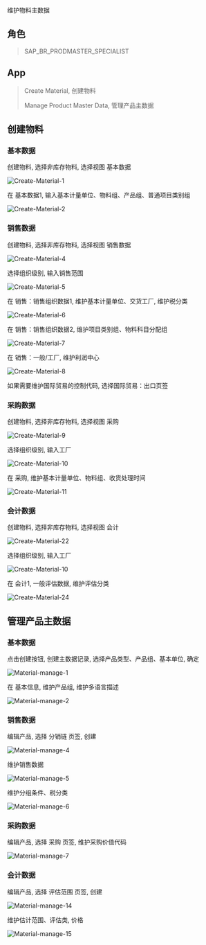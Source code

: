 维护物料主数据
## 角色
> SAP_BR_PRODMASTER_SPECIALIST
## App
> Create Material, 创建物料
>
> Manage Product Master Data, 管理产品主数据
## 创建物料
### 基本数据
创建物料, 选择非库存物料, 选择视图 基本数据

![Create-Material-1](./img/Create-Material-1.png "基本数据视图")

在 基本数据1, 输入基本计量单位、物料组、产品组、普通项目类别组

![Create-Material-2](./img/Create-Material-2.png "基本数据1")

### 销售数据
创建物料, 选择非库存物料, 选择视图 销售数据

![Create-Material-4](./img/Create-Material-4.png "销售数据视图")

选择组织级别, 输入销售范围

![Create-Material-5](./img/Create-Material-5.png "销售范围")

在 销售：销售组织数据1, 维护基本计量单位、交货工厂, 维护税分类

![Create-Material-6](./img/Create-Material-6.png "销售：销售组织数据1")

在 销售：销售组织数据2, 维护项目类别组、物料科目分配组

![Create-Material-7](./img/Create-Material-7.png "销售：销售组织数据2")

在 销售：一般/工厂, 维护利润中心

![Create-Material-8](./img/Create-Material-8.png "销售：一般/工厂")

如果需要维护国际贸易的控制代码, 选择国际贸易：出口页签

### 采购数据
创建物料, 选择非库存物料, 选择视图 采购

![Create-Material-9](./img/Create-Material-9.png "采购视图")

选择组织级别, 输入工厂

![Create-Material-10](./img/Create-Material-10.png "工厂")

在 采购, 维护基本计量单位、物料组、收货处理时间

![Create-Material-11](./img/Create-Material-11.png "采购")

### 会计数据
创建物料, 选择非库存物料, 选择视图 会计

![Create-Material-22](./img/Create-Material-22.png "会计视图")

选择组织级别, 输入工厂

![Create-Material-10](./img/Create-Material-10.png "工厂")

在 会计1, 一般评估数据, 维护评估分类

![Create-Material-24](./img/Create-Material-24.png "会计1")

## 管理产品主数据
### 基本数据
点击创建按钮, 创建主数据记录, 选择产品类型、产品组、基本单位, 确定

![Material-manage-1](./img/Material-manage-1.png "创建主数据记录")

在 基本信息, 维护产品组, 维护多语言描述

![Material-manage-2](./img/Material-manage-2.png "基本信息")

### 销售数据
编辑产品, 选择 分销链 页签, 创建

![Material-manage-4](./img/Material-manage-4.png "分销链")

维护销售数据

![Material-manage-5](./img/Material-manage-5.png "销售数据")

维护分组条件、税分类

![Material-manage-6](./img/Material-manage-6.png "分组条件、税分类")

### 采购数据
编辑产品, 选择 采购 页签, 维护采购价值代码

![Material-manage-7](./img/Material-manage-7.png "采购")

### 会计数据
编辑产品, 选择 评估范围 页签, 创建

![Material-manage-14](./img/Material-manage-14.png "评估范围")

维护估计范围、评估类, 价格

![Material-manage-15](./img/Material-manage-15.png "评估类")